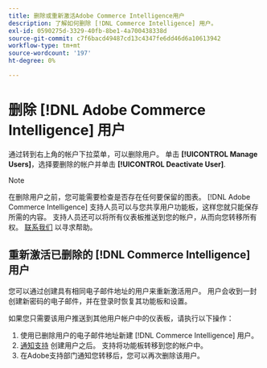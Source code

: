 ```yaml
---
title: 删除或重新激活Adobe Commerce Intelligence用户
description: 了解如何删除 [!DNL Commerce Intelligence] 用户。
exl-id: 0590275d-3329-40fb-8be1-4a700438338d
source-git-commit: c7f6bacd49487cd13c4347fe6dd46d6a10613942
workflow-type: tm+mt
source-wordcount: '197'
ht-degree: 0%

---
```


# 删除 [!DNL Adobe Commerce Intelligence] 用户

通过转到右上角的帐户下拉菜单，可以删除用户。 单击 **[!UICONTROL Manage Users]**，选择要删除的帐户并单击 **[!UICONTROL Deactivate User]**.

>[!NOTE]
>
>在删除用户之前，您可能需要检查是否存在任何要保留的图表。 [!DNL Adobe Commerce Intelligence] 支持人员可以与您共享用户功能板，这样您就只能保存所需的内容。 支持人员还可以将所有仪表板推送到您的帐户，从而向您转移所有权。 [联系我们](../../guide-overview.md#Submitting-a-Support-Ticket) 以寻求帮助。

## 重新激活已删除的 [!DNL Commerce Intelligence] 用户

您可以通过创建具有相同电子邮件地址的用户来重新激活用户。 用户会收到一封创建新密码的电子邮件，并在登录时恢复其功能板和设置。

如果您只需要该用户推送到其他用户帐户中的仪表板，请执行以下操作：

1. 使用已删除用户的电子邮件地址新建 [!DNL Commerce Intelligence] 用户。
1. [通知支持](https://experienceleague.adobe.com/docs/commerce-knowledge-base/kb/troubleshooting/miscellaneous/mbi-service-policies.html) 创建用户之后。 支持将功能板转移到您的帐户中。
1. 在Adobe支持部门通知您转移后，您可以再次删除该用户。
